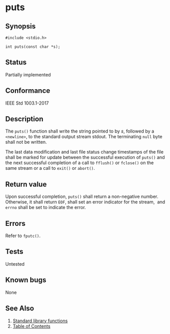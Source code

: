 # puts

## Synopsis

`#include <stdio.h>`

`int puts(const char *s);`

## Status

Partially implemented

## Conformance

IEEE Std 1003.1-2017

## Description

The `puts()` function shall write the string pointed to by _s_, followed by a `<newline>`, to the standard output stream
stdout. The terminating `null` byte shall not be written.

The
last data modification and last file status change timestamps of the file shall be marked for update between the
successful execution of `puts()` and the next successful completion of a call to `fflush()` or `fclose()` on the same
stream or a call to `exit()` or `abort()`.

## Return value

Upon successful completion, `puts()` shall return a non-negative number. Otherwise, it shall return `EOF`, shall set an
error indicator for the stream,  and `errno` shall be set to indicate the error.

## Errors

Refer to `fputc()`.

## Tests

Untested

## Known bugs

None

## See Also

1. [Standard library functions](../index.md)
2. [Table of Contents](../../../index.md)
